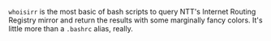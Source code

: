 `whoisirr` is the most basic of bash scripts to query NTT's Internet Routing Registry mirror and return the results with some marginally fancy colors. It's little more than a `.bashrc` alias, really.

